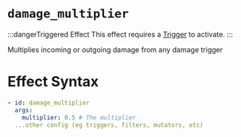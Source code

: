 # `damage_multiplier`
:::dangerTriggered Effect
This effect requires a [Trigger](https://plugins.auxilor.io/effects/all-triggers) to activate.
:::

Multiplies incoming or outgoing damage from any damage trigger

# Effect Syntax
```yaml
- id: damage_multiplier
  args:
    multiplier: 0.5 # The multiplier
  ...other config (eg triggers, filters, mutators, etc)
```